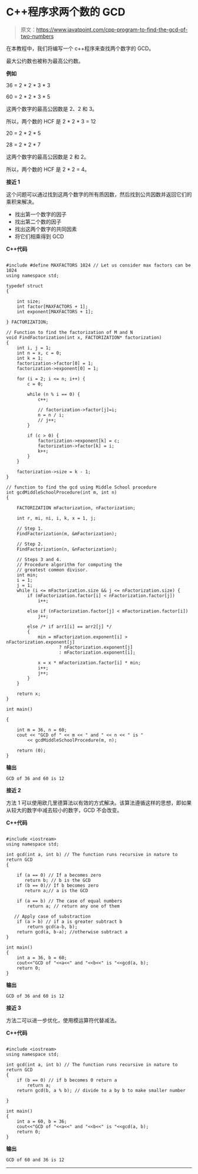 # C++程序求两个数的 GCD

> 原文：<https://www.javatpoint.com/cpp-program-to-find-the-gcd-of-two-numbers>

在本教程中，我们将编写一个 c++程序来查找两个数字的 GCD。

最大公约数也被称为最高公约数。

**例如**

36 = 2 * 2 * 3 * 3

60 = 2 * 2 * 3 * 5

这两个数字的最高公因数是 2、2 和 3。

所以，两个数的 HCF 是 2 * 2 * 3 = 12

20 = 2 * 2 * 5

28 = 2 * 2 * 7

这两个数字的最高公因数是 2 和 2。

所以，两个数的 HCF 是 2 * 2 = 4。

**接近 1**

这个问题可以通过找到这两个数字的所有质因数，然后找到公共因数并返回它们的乘积来解决。

*   找出第一个数字的因子
*   找出第二个数的因子
*   找出这两个数字的共同因素
*   将它们相乘得到 GCD

**C++代码**

```

#include #define MAXFACTORS 1024 // Let us consider max factors can be 1024
using namespace std;

typedef struct 
{

	int size;
	int factor[MAXFACTORS + 1];
	int exponent[MAXFACTORS + 1];

} FACTORIZATION;

// Function to find the factorization of M and N
void FindFactorization(int x, FACTORIZATION* factorization)
{
	int i, j = 1;
	int n = x, c = 0;
	int k = 1;
	factorization->factor[0] = 1;
	factorization->exponent[0] = 1;

	for (i = 2; i <= n; i++) {
		c = 0;

		while (n % i == 0) {
			c++;

			// factorization->factor[j]=i;
			n = n / i;
			// j++;
		}

		if (c > 0) {
			factorization->exponent[k] = c;
			factorization->factor[k] = i;
			k++;
		}
	}

	factorization->size = k - 1;
}

// function to find the gcd using Middle School procedure
int gcdMiddleSchoolProcedure(int m, int n)
{

	FACTORIZATION mFactorization, nFactorization;

	int r, mi, ni, i, k, x = 1, j;

	// Step 1.
	FindFactorization(m, &mFactorization);

	// Step 2.
	FindFactorization(n, &nFactorization);

	// Steps 3 and 4.
	// Procedure algorithm for computing the
	// greatest common divisor.
	int min;
	i = 1;
	j = 1;
	while (i <= mFactorization.size && j <= nFactorization.size) {
		if (mFactorization.factor[i] < nFactorization.factor[j])
			i++;

		else if (nFactorization.factor[j] < mFactorization.factor[i])
			j++;

		else /* if arr1[i] == arr2[j] */
		{
			min = mFactorization.exponent[i] > nFactorization.exponent[j]
					? nFactorization.exponent[j]
					: mFactorization.exponent[i];

			x = x * mFactorization.factor[i] * min;
			i++;
			j++;
		}
	}

	return x;
}

int main()

{

	int m = 36, n = 60;
	cout << "GCD of " << m << " and " << n << " is "
		<< gcdMiddleSchoolProcedure(m, n);

	return (0);
} 
```

**输出**

```
GCD of 36 and 60 is 12

```

**接近 2**

方法 1 可以使用欧几里德算法以有效的方式解决。该算法遵循这样的思想，即如果从较大的数字中减去较小的数字，GCD 不会改变。

**C++代码**

```

#include <iostream>
using namespace std;

int gcd(int a, int b) // The function runs recursive in nature to return GCD
{

    if (a == 0) // If a becomes zero
       return b; // b is the GCD 
    if (b == 0)// If b becomes zero
       return a;// a is the GCD 

    if (a == b) // The case of equal numbers 
        return a; // return any one of them 

   // Apply case of substraction 
    if (a > b) // if a is greater subtract b 
        return gcd(a-b, b);
    return gcd(a, b-a); //otherwise subtract a 
}

int main()
{
    int a = 36, b = 60;
    cout<<"GCD of "<<a<<" and "<<b<<" is "<<gcd(a, b);
    return 0;
}

```

**输出**

```
GCD of 36 and 60 is 12

```

**接近 3**

方法二可以进一步优化，使用模运算符代替减法。

**C++代码**

```

#include <iostream>
using namespace std;

int gcd(int a, int b) // The function runs recursive in nature to return GCD
{
    if (b == 0) // if b becomes 0 return a 
        return a;
    return gcd(b, a % b); // divide to a by b to make smaller number 

}

int main()
{
    int a = 60, b = 36;
    cout<<"GCD of "<<a<<" and "<<b<<" is "<<gcd(a, b);
    return 0;
}

```

**输出**

```
GCD of 60 and 36 is 12

```

* * *
